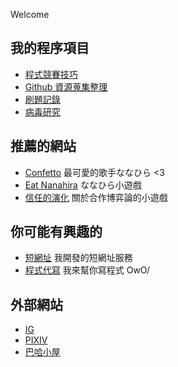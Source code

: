 <head>
  <title>Dinlon小屋</title>
  <script type="text/javascript">
        window.onblur = function() {
            document.title = "快回來QAQ";
        };
        window.onfocus = function() {
            document.title = "Dinlon小屋";
        };
    </script>

</head>

Welcome

## 我的程序項目

- [程式競賽技巧](https://dinlon5566.github.io/Competitive-programming)
- [Github 資源蒐集整理](https://github.com/Dinlon5566/the-useful-github-resources)
- [刷題記錄](https://github.com/Dinlon5566/Problem-solving)
- [病毒研究](https://github.com/Dinlon5566/VirusStrategy)

## 推薦的網站

- [Confetto](https://nanahira.jp/) 最可愛的歌手ななひら <3
- [Eat Nanahira](https://dinlon5566.github.io/EatNanahira/) ななひら小遊戲
- [信任的演化](https://dinlon5566.github.io/trust-zh-TW/) 關於合作博弈論的小遊戲

## 你可能有興趣的

- [短網址](https://ams.dinlon5566.com/short) 我開發的短網址服務
- [程式代寫](https://dinlon5566.github.io/file/ghostwriting) 我來幫你寫程式 OwO/

## 外部網站

- [IG](https://www.instagram.com/dinlon5566/)
- [PIXIV](https://www.pixiv.net/users/40217129)
- [巴哈小屋](https://home.gamer.com.tw/homeindex.php?owner=ton200168)

